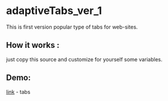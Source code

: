 # adaptiveTabs_ver_1

This is first version popular type of tabs for web-sites.

## How it works : 

just copy this source and customize for yourself some variables.

## Demo:

[link](https://percuciat.adaptiveTabs_ver_1/github/) - tabs
